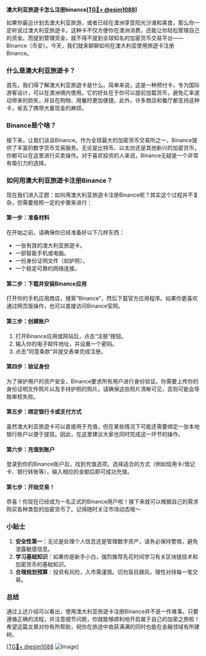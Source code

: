 **澳大利亚旅遊卡怎么注册binance[[TG💪+ @esim1088](https://t.me/s/esim1088)]**

如果你最近计划去澳大利亚旅游，或者已经在澳洲享受阳光沙滩和美食，那么你一定听说过澳大利亚旅遊卡。这种卡不仅方便你在澳洲消费，还能让你轻松管理自己的资金。而提到管理资金，就不得不提到全球知名的加密货币交易平台——Binance（币安）。今天，我们就来聊聊如何在澳大利亚使用旅遊卡注册Binance。

### 什么是澳大利亚旅遊卡？

首先，我们得了解澳大利亚旅遊卡是什么。简单来说，这是一种预付卡，专为国际游客设计，可以在澳洲境内使用。它的好处在于你可以提前加载货币，避免汇率波动带来的损失，并且在购物、用餐时更加便捷。此外，许多商店和餐厅都支持这种卡，省去了携带大量现金的麻烦。

### Binance是个啥？

接下来，让我们谈谈Binance。作为全球最大的加密货币交易所之一，Binance提供了丰富的数字货币交易服务。无论是比特币、以太坊还是其他新兴的加密货币，你都可以在这里进行买卖操作。对于喜欢投资的人来说，Binance无疑是一个非常有吸引力的选择。

### 如何用澳大利亚旅遊卡注册Binance？

现在我们进入正题：如何用澳大利亚旅遊卡注册Binance呢？其实这个过程并不复杂，但需要按照一定的步骤来进行：

#### 第一步：准备材料

在开始之前，请确保你已经准备好以下几样东西：
- 一张有效的澳大利亚旅遊卡。
- 一部智能手机或电脑。
- 一份身份证明文件（如护照）。
- 一个稳定可靠的网络连接。

#### 第二步：下载并安装Binance应用

打开你的手机应用商店，搜索“Binance”，然后下载官方应用程序。如果你更喜欢通过网页版操作，也可以直接访问Binance官网。

#### 第三步：创建账户

1. 打开Binance应用或网站后，点击“注册”按钮。
2. 输入你的电子邮件地址，并设置一个密码。
3. 点击“同意条款”并提交表单完成注册。

#### 第四步：验证身份

为了保护用户的资产安全，Binance要求所有用户进行身份验证。你需要上传你的身份证明文件照片以及手持护照的照片。请确保这些照片清晰可见，否则可能会导致审核失败。

#### 第五步：绑定银行卡或支付方式

虽然澳大利亚旅遊卡可以直接用于充值，但在某些情况下可能还需要绑定一张本地银行账户以便于提现。因此，在这里建议大家也同时完成这一环节的操作。

#### 第六步：充值到账户

登录到你的Binance账户后，找到充值选项。选择适合的方式（例如信用卡/借记卡、银行转账等），输入相应的金额后即可成功充值。

#### 第七步：开始交易！

恭喜！你现在已经成为一名正式的Binance用户啦！接下来就可以根据自己的需求购买各种类型的加密货币了。记得随时关注市场动态哦～

### 小贴士

1. **安全性第一**：无论是处理个人信息还是管理数字资产，请务必保持警惕，避免泄露敏感信息。
2. **学习基础知识**：如果你是新手小白，强烈推荐先花时间学习有关区块链技术和加密货币的基础知识。
3. **合理规划预算**：投资有风险，入市需谨慎。切勿盲目跟风，理性对待每一笔交易。

### 总结

通过上述介绍可以看出，使用澳大利亚旅遊卡注册Binance并不是一件难事。只要遵循正确的流程，并注意细节问题，你就能够顺利地开启属于自己的加密之旅啦！希望这篇文章对你有所帮助，祝你在旅途中收获满满的同时也能在金融领域有所建树。

[[TG💪+ @esim1088](https://t.me/s/esim1088) ![Image](https://i.postimg.cc/4NQfJmqS/Snipaste-2025-05-13-00-14-12.png)]